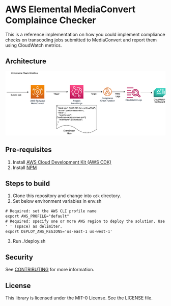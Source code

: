 # AWS Elemental MediaConvert Complaince Checker
This is a reference implementation on how you could implement compliance checks on transcoding jobs submitted to MediaConvert and report them using CloudWatch metrics.

## Architecture
![Compliance Check Workflow](/images/workflow.png)

## Pre-requisites

1. Install [AWS Cloud Development Kit (AWS CDK)](https://docs.aws.amazon.com/cdk/v2/guide/getting_started.html)
1. Install [NPM](https://docs.npmjs.com/downloading-and-installing-node-js-and-npm)

## Steps to build

1. Clone this repository and change into `cdk` directory.
1. Set below environment variables in env.sh


```
# Required: set the AWS CLI profile name
export AWS_PROFILE="default"
# Required: specify one or more AWS region to deploy the solution. Use ' ' (space) as delimiter.
export DEPLOY_AWS_REGIONS='us-east-1 us-west-1'
```
3. Run ./deploy.sh

## Security

See [CONTRIBUTING](CONTRIBUTING.md#security-issue-notifications) for more information.

## License

This library is licensed under the MIT-0 License. See the LICENSE file.

